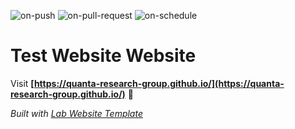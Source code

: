 
  ![on-push](../../actions/workflows/on-push.yaml/badge.svg)
  ![on-pull-request](../../actions/workflows/on-pull-request.yaml/badge.svg)
  ![on-schedule](../../actions/workflows/on-schedule.yaml/badge.svg)

  # Test Website Website

  Visit **[https://quanta-research-group.github.io/](https://quanta-research-group.github.io/)** 🚀

  _Built with [Lab Website Template](https://greene-lab.gitbook.io/lab-website-template-docs)_
